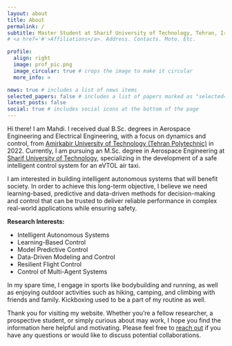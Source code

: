 ```yaml
---
layout: about
title: About
permalink: /
subtitle: Master Student at Sharif University of Technology, Tehran, Iran
# <a href='#'>Affiliations</a>. Address. Contacts. Moto. Etc.

profile:
  align: right
  image: prof_pic.png
  image_circular: true # crops the image to make it circular
  more_info: >

news: true # includes a list of news items
selected_papers: false # includes a list of papers marked as "selected={true}"
latest_posts: false
social: true # includes social icons at the bottom of the page
---
```


Hi there! I am Mahdi. I received dual B.Sc. degrees in Aerospace Engineering and Electrical Engineering, with a focus on dynamics and control, from [Amirkabir University of Technology (Tehran Polytechnic)](https://aut.ac.ir/en) in 2022. Currently, I am pursuing an M.Sc. degree in Aerospace Engineering at [Sharif University of Technology](https://en.sharif.edu/), specializing in the development of a safe intelligent control system for an eVTOL air taxi.

I am interested in building intelligent autonomous systems that will benefit society. In order to achieve this long-term objective,  I believe we need learning-based, predictive and data-driven methods for decision-making and control that can be trusted to deliver reliable performance in complex real-world applications while ensuring safety.

**Research Interests:**
* Intelligent Autonomous Systems
* Learning-Based Control
* Model Predictive Control 
* Data-Driven Modeling and Control
* Resilient Flight Control
* Control of Multi-Agent Systems

In my spare time, I engage in sports like bodybuilding and running, as well as enjoying outdoor activities such as hiking, camping, and climbing with friends and family. Kickboxing used to be a part of my routine as well.

Thank you for visiting my website. Whether you’re a fellow researcher, a prospective student, or simply curious about may work, I hope you find the information here helpful and motivating. Please feel free to [reach out](mailto:mahdi.sharajabian@gmail.com) if you have any questions or would like to discuss potential collaborations.

